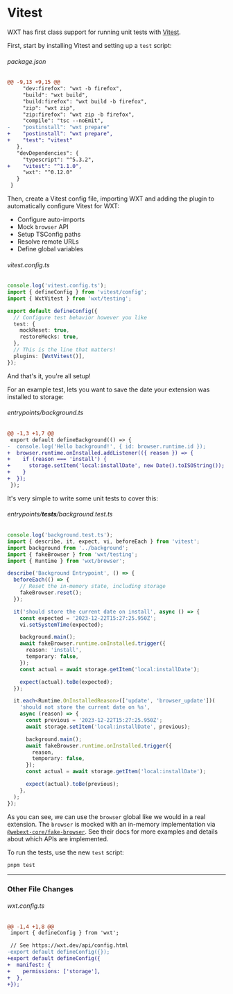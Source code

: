<!-- Generated by scripts/generate-diffs.ts -->

# Vitest

WXT has first class support for running unit tests with [Vitest](https://vitest.dev/).

First, start by installing Vitest and setting up a `test` script:

###### package.json

```diff
@@ -9,13 +9,15 @@
     "dev:firefox": "wxt -b firefox",
     "build": "wxt build",
     "build:firefox": "wxt build -b firefox",
     "zip": "wxt zip",
     "zip:firefox": "wxt zip -b firefox",
     "compile": "tsc --noEmit",
-    "postinstall": "wxt prepare"
+    "postinstall": "wxt prepare",
+    "test": "vitest"
   },
   "devDependencies": {
     "typescript": "^5.3.2",
+    "vitest": "^1.1.0",
     "wxt": "^0.12.0"
   }
 }
```

Then, create a Vitest config file, importing WXT and adding the plugin to automatically configure Vitest for WXT:

- Configure auto-imports
- Mock `browser` API
- Setup TSConfig paths
- Resolve remote URLs
- Define global variables

###### vitest.config.ts

```ts
console.log('vitest.config.ts');
import { defineConfig } from 'vitest/config';
import { WxtVitest } from 'wxt/testing';

export default defineConfig({
  // Configure test behavior however you like
  test: {
    mockReset: true,
    restoreMocks: true,
  },
  // This is the line that matters!
  plugins: [WxtVitest()],
});
```

And that's it, you're all setup!

For an example test, lets you want to save the date your extension was installed to storage:

###### entrypoints/background.ts

```diff
@@ -1,3 +1,7 @@
 export default defineBackground(() => {
-  console.log('Hello background!', { id: browser.runtime.id });
+  browser.runtime.onInstalled.addListener(({ reason }) => {
+    if (reason === 'install') {
+      storage.setItem('local:installDate', new Date().toISOString());
+    }
+  });
 });
```

It's very simple to write some unit tests to cover this:

###### entrypoints/**tests**/background.test.ts

```ts
console.log('background.test.ts');
import { describe, it, expect, vi, beforeEach } from 'vitest';
import background from '../background';
import { fakeBrowser } from 'wxt/testing';
import { Runtime } from 'wxt/browser';

describe('Background Entrypoint', () => {
  beforeEach(() => {
    // Reset the in-memory state, including storage
    fakeBrowser.reset();
  });

  it('should store the current date on install', async () => {
    const expected = '2023-12-22T15:27:25.950Z';
    vi.setSystemTime(expected);

    background.main();
    await fakeBrowser.runtime.onInstalled.trigger({
      reason: 'install',
      temporary: false,
    });
    const actual = await storage.getItem('local:installDate');

    expect(actual).toBe(expected);
  });

  it.each<Runtime.OnInstalledReason>(['update', 'browser_update'])(
    'should not store the current date on %s',
    async (reason) => {
      const previous = '2023-12-22T15:27:25.950Z';
      await storage.setItem('local:installDate', previous);

      background.main();
      await fakeBrowser.runtime.onInstalled.trigger({
        reason,
        temporary: false,
      });
      const actual = await storage.getItem('local:installDate');

      expect(actual).toBe(previous);
    },
  );
});
```

As you can see, we can use the `browser` global like we would in a real extension. The `browser` is mocked with an in-memory implementation via [`@webext-core/fake-browser`](https://webext-core.aklinker1.io/guide/fake-browser/). See their docs for more examples and details about which APIs are implemented.

To run the tests, use the new `test` script:

```sh
pnpm test
```

---

### Other File Changes

###### wxt.config.ts

```diff
@@ -1,4 +1,8 @@
 import { defineConfig } from 'wxt';

 // See https://wxt.dev/api/config.html
-export default defineConfig({});
+export default defineConfig({
+  manifest: {
+    permissions: ['storage'],
+  },
+});
```
